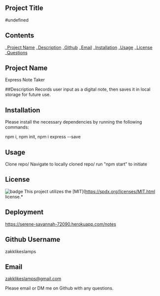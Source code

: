 ## Project Title

#undefined

## Contents

_[Project Name](#project)
_[Description](#description)
_[Github](#github)
_[Email](#email)
_[Installation](#installation)
_[Usage](#usage)
_[License](#license)
_[Questions](#questions)

## Project Name

Express Note Taker

##Description
Records user input as a digital note, then saves it in local storage for future use.

## Installation

Please install the necessary dependencies by running the following commands:

npm i, npm init, npm i express --save

## Usage

Clone repo/ Navigate to locally cloned repo/ run "npm start" to initiate

## License

![badge](https://img.shields.io/badge/license-MIT-blueviolet)
This project utilizes the [MIT](https://spdx.org/licenses/MIT.html license.\*

## Deployment

https://serene-savannah-72090.herokuapp.com/notes

## Github Username

zakklikeslamps

## Email

zakklikeslamps@gmail.com

Please email or DM me on Github with any questions.
